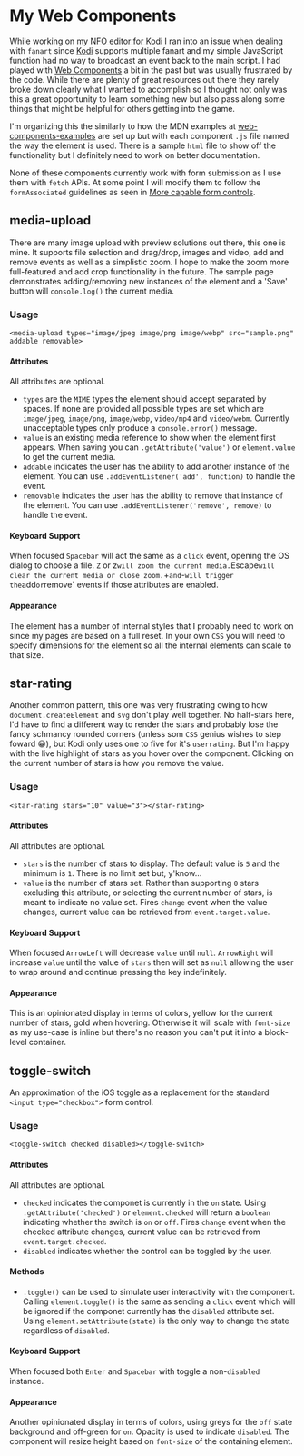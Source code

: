 # My Web Components

While working on my [NFO editor for Kodi](https://github.com/clubside/KodiNFOMusicVideos) I ran into an issue when dealing with `fanart` since [Kodi](https://kodi.tv) supports multiple fanart and my simple JavaScript function had no way to broadcast an event back to the main script. I had played with [Web Components](https://developer.mozilla.org/en-US/docs/Web/API/Web_components) a bit in the past but was usually frustrated by the code. While there are plenty of great resources out there they rarely broke down clearly what I wanted to accomplish so I thought not only was this a great opportunity to learn something new but also pass along some things that might be helpful for others getting into the game.

I'm organizing this the similarly to how the MDN examples at [web-components-examples](https://github.com/mdn/web-components-examples) are set up but with each component `.js` file named the way the element is used. There is a sample `html` file to show off the functionality but I definitely need to work on better documentation.

None of these components currently work with form submission as I use them with `fetch` APIs. At some point I will modify them to follow the `formAssociated` guidelines as seen in [More capable form controls](https://web.dev/articles/more-capable-form-controls).

## media-upload

There are many image upload with preview solutions out there, this one is mine. It supports file selection and drag/drop, images and video, add and remove events as well as a simplistic zoom. I hope to make the zoom more full-featured and add crop functionality in the future. The sample page demonstrates adding/removing new instances of the element and a 'Save' button will `console.log()` the current media.

### Usage

`<media-upload types="image/jpeg image/png image/webp" src="sample.png" addable removable>`

#### Attributes

All attributes are optional.

* `types` are the `MIME` types the element should accept separated by spaces. If none are provided all possible types are set which are `image/jpeg`, `image/png`, `image/webp`, `video/mp4` and `video/webm`. Currently unacceptable types only produce a `console.error()` message.
* `value` is an existing media reference to show when the element first appears. When saving you can `.getAttribute('value')` or `element.value` to get the current media.
* `addable` indicates the user has the ability to add another instance of the element. You can use `.addEventListener('add', function)` to handle the event.
* `removable` indicates the user has the ability to remove that instance of the element. You can use `.addEventListener('remove', remove)` to handle the event.

#### Keyboard Support

When focused `Spacebar` will act the same as a `click` event, opening the OS dialog to choose a file.  `Z` or z` will zoom the current media. `Escape` will clear the current media or close zoom. `+` and `-` will trigger the `add` or `remove` events if those attributes are enabled.

#### Appearance

The element has a number of internal styles that I probably need to work on since my pages are based on a full reset. In your own `CSS` you will need to specify dimensions for the element so all the internal elements can scale to that size.

## star-rating

Another common pattern, this one was very frustrating owing to how `document.createElement` and `svg` don't play well together. No half-stars here, I'd have to find a different way to render the stars and probably lose the fancy schmancy rounded corners (unless som `CSS` genius wishes to step foward 😀), but Kodi only uses one to five for it's `userrating`. But I'm happy with the live highlight of stars as you hover over the component. Clicking on the current number of stars is how you remove the value.

### Usage

`<star-rating stars="10" value="3"></star-rating>`

#### Attributes

All attributes are optional.

* `stars` is the number of stars to display. The default value is `5` and the minimum is `1`. There is no limit set but, y'know...
* `value` is the number of stars set. Rather than supporting `0` stars excluding this attribute, or selecting the current number of stars, is meant to indicate no value set. Fires `change` event when the value changes, current value can be retrieved from `event.target.value`.

#### Keyboard Support

When focused `ArrowLeft` will decrease `value` until `null`. `ArrowRight` will increase `value` until the value of `stars` then will set as `null` allowing the user to wrap around and continue pressing the key indefinitely.

#### Appearance

This is an opinionated display in terms of colors, yellow for the current number of stars, gold when hovering. Otherwise it will scale with `font-size` as my use-case is inline but there's no reason you can't put it into a block-level container.

## toggle-switch

An approximation of the iOS toggle as a replacement for the standard `<input type="checkbox">` form control.

### Usage

`<toggle-switch checked disabled></toggle-switch>`

#### Attributes

All attributes are optional.

* `checked` indicates the componet is currently in the `on` state. Using `.getAttribute('checked')` or `element.checked` will return a `boolean` indicating whether the switch is `on` or `off`. Fires `change` event when the checked attribute changes, current value can be retrieved from `event.target.checked`.
* `disabled` indicates whether the control can be toggled by the user.

#### Methods

* `.toggle()` can be used to simulate user interactivity with the component. Calling `element.toggle()` is the same as sending a `click` event which will be ignored if the componet currently has the `disabled` attribute set. Using `element.setAttribute(state)` is the only way to change the state regardless of `disabled`.

#### Keyboard Support

When focused both `Enter` and `Spacebar` with toggle a non-`disabled` instance.

#### Appearance

Another opinionated display in terms of colors, using greys for the `off` state background and off-green for `on`. Opacity is used to indicate `disabled`. The component will resize height based on `font-size` of the containing element.
